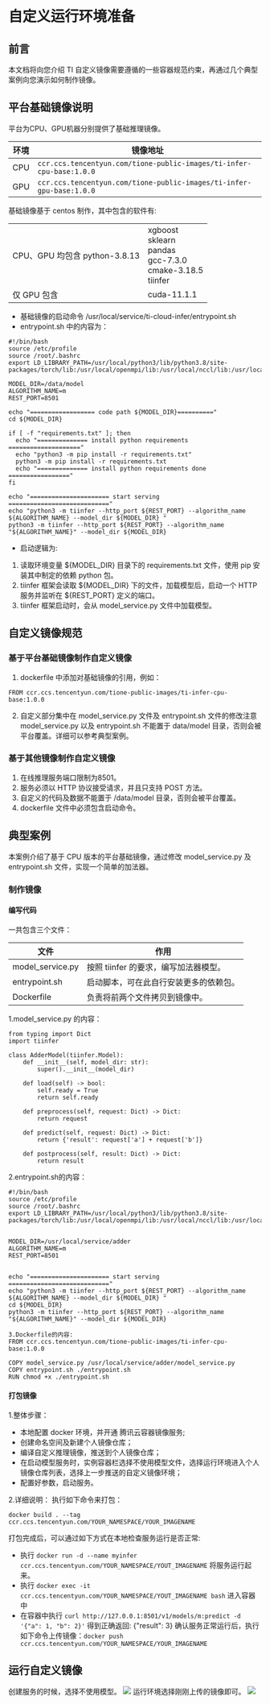 # 自定义运行环境准备
## 前言
本文档将向您介绍 TI 自定义镜像需要遵循的一些容器规范约束，再通过几个典型案例向您演示如何制作镜像。
## 平台基础镜像说明
平台为CPU、GPU机器分别提供了基础推理镜像。

|环境	|镜像地址|
|--|--|
|CPU	|`ccr.ccs.tencentyun.com/tione-public-images/ti-infer-cpu-base:1.0.0` |
|GPU	|`ccr.ccs.tencentyun.com/tione-public-images/ti-infer-gpu-base:1.0.0` |

基础镜像基于 centos 制作，其中包含的软件有:

<table>
<tbody><tr>
<td>CPU、GPU 均包含    python-3.8.13</td>
<td>xgboost<br>sklearn<br>pandas<br>gcc-7.3.0<br>cmake-3.18.5<br>tiinfer</td>
</tr>
<tr>
<td>仅 GPU 包含</td>
<td>cuda-11.1.1</td>
</tr>
</tbody></table>

- 基础镜像的启动命令 /usr/local/service/ti-cloud-infer/entrypoint.sh
- entrypoint.sh 中的内容为：
```
#!/bin/bash
source /etc/profile
source /root/.bashrc
export LD_LIBRARY_PATH=/usr/local/python3/lib/python3.8/site-packages/torch/lib:/usr/local/openmpi/lib:/usr/local/nccl/lib:/usr/local/cuda/lib64:/usr/local/python3/lib:/usr/local/python3/lib64:/usr/local/openmpi/lib:/usr/local/gcc/lib:/usr/local/gcc/lib64

MODEL_DIR=/data/model
ALGORITHM_NAME=m
REST_PORT=8501

echo "================== code path ${MODEL_DIR}=========="
cd ${MODEL_DIR}

if [ -f "requirements.txt" ]; then
  echo "============== install python requirements   ===================="
  echo "python3 -m pip install -r requirements.txt"
  python3 -m pip install -r requirements.txt
  echo "============== install python requirements done ================="
fi

echo "====================== start serving ============================"
echo "python3 -m tiinfer --http_port ${REST_PORT} --algorithm_name ${ALGORITHM_NAME} --model_dir ${MODEL_DIR} "
python3 -m tiinfer --http_port ${REST_PORT} --algorithm_name "${ALGORITHM_NAME}" --model_dir ${MODEL_DIR}
```
-	启动逻辑为:
1)	读取环境变量 ${MODEL_DIR} 目录下的 requirements.txt 文件，使用 pip 安装其中制定的依赖 python 包。
2)	tiinfer 框架会读取 ${MODEL_DIR} 下的文件，加载模型后，启动一个 HTTP 服务并监听在 ${REST_PORT} 定义的端口。
3)	tiinfer 框架启动时，会从 model_service.py 文件中加载模型。

## 自定义镜像规范

### 基于平台基础镜像制作自定义镜像
1.	dockerfile 中添加对基础镜像的引用，例如：
```
FROM ccr.ccs.tencentyun.com/tione-public-images/ti-infer-cpu-base:1.0.0
```
2.	自定义部分集中在 model_service.py 文件及 entrypoint.sh 文件的修改注意 model_service.py 以及 entrypoint.sh 不能置于 data/model 目录，否则会被平台覆盖。详细可以参考典型案例。

### 基于其他镜像制作自定义镜像
1.	在线推理服务端口限制为8501。
2.	服务必须以 HTTP 协议接受请求，并且只支持 POST 方法。
3.	自定义的代码及数据不能置于 /data/model 目录，否则会被平台覆盖。
4.	dockerfile 文件中必须包含启动命令。

## 典型案例
本案例介绍了基于 CPU 版本的平台基础镜像，通过修改 model_service.py 及 entrypoint.sh 文件，实现一个简单的加法器。

### 制作镜像

#### 编写代码
一共包含三个文件：

|文件|	作用|
|--|--|
|model_service.py	|按照 tiinfer 的要求，编写加法器模型。|
|entrypoint.sh	|启动脚本，可在此自行安装更多的依赖包。|
|Dockerfile|	负责将前两个文件拷贝到镜像中。|

1.model_service.py 的内容：
```
from typing import Dict
import tiinfer

class AdderModel(tiinfer.Model):
    def __init__(self, model_dir: str):
        super().__init__(model_dir)

    def load(self) -> bool:
        self.ready = True
        return self.ready

    def preprocess(self, request: Dict) -> Dict:
        return request

    def predict(self, request: Dict) -> Dict:
        return {'result': request['a'] + request['b']}

    def postprocess(self, result: Dict) -> Dict:
        return result
```
2.entrypoint.sh的内容：
```
#!/bin/bash
source /etc/profile
source /root/.bashrc
export LD_LIBRARY_PATH=/usr/local/python3/lib/python3.8/site-packages/torch/lib:/usr/local/openmpi/lib:/usr/local/nccl/lib:/usr/local/cuda/lib64:/usr/local/python3/lib:/usr/local/python3/lib64:/usr/local/openmpi/lib:/usr/local/gcc/lib:/usr/local/gcc/lib64


MODEL_DIR=/usr/local/service/adder
ALGORITHM_NAME=m
REST_PORT=8501


echo "====================== start serving ============================"
echo "python3 -m tiinfer --http_port ${REST_PORT} --algorithm_name ${ALGORITHM_NAME} --model_dir ${MODEL_DIR} "
cd ${MODEL_DIR}
python3 -m tiinfer --http_port ${REST_PORT} --algorithm_name "${ALGORITHM_NAME}" --model_dir ${MODEL_DIR}

3.Dockerfile的内容:
FROM ccr.ccs.tencentyun.com/tione-public-images/ti-infer-cpu-base:1.0.0 

COPY model_service.py /usr/local/service/adder/model_service.py
COPY entrypoint.sh ./entrypoint.sh
RUN chmod +x ./entrypoint.sh
```

#### 打包镜像
1.整体步骤：
-	本地配置 docker 环境，并开通 腾讯云容器镜像服务;
-	创建命名空间及新建个人镜像仓库；
-	编译自定义推理镜像，推送到个人镜像仓库；
-	在启动模型服务时，实例容器栏选择不使用模型文件，选择运行环境进入个人镜像仓库列表，选择上一步推送的自定义镜像环境；
-	配置好参数，启动服务。

2.详细说明：
执行如下命令来打包：
```
docker build . --tag ccr.ccs.tencentyun.com/YOUR_NAMESPACE/YOUR_IMAGENAME
```
打包完成后，可以通过如下方式在本地检查服务运行是否正常:
-	执行 `docker run -d --name myinfer ccr.ccs.tencentyun.com/YOUR_NAMESPACE/YOUT_IMAGENAME` 将服务运行起来。
-	执行 `docker exec -it ccr.ccs.tencentyun.com/YOUR_NAMESPACE/YOUT_IMAGENAME bash` 进入容器中
-	在容器中执行 `curl http://127.0.0.1:8501/v1/models/m:predict -d '{"a": 1, "b": 2}'` 得到正确返回: {"result": 3}
确认服务正常运行后，执行如下命令上传镜像：`docker push ccr.ccs.tencentyun.com/YOUR_NAMESPACE/YOUR_IMAGENAME`
## 运行自定义镜像
创建服务的时候，选择不使用模型。
 ![](https://qcloudimg.tencent-cloud.cn/raw/edfd6c45c14d7f96618bb1976c7cedf8.png)
运行环境选择刚刚上传的镜像即可。
 ![](https://qcloudimg.tencent-cloud.cn/raw/fc43f8f1ab4e93dd0170b27fb99d7210.png)

